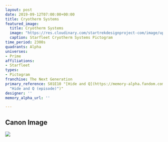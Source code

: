 ```yaml
---
layout: post
date: 2019-09-12T07:00:00+00:00
title: Cryotherm Systems
featured_image:
  title: Cryotherm Systems
  image: "https://res.cloudinary.com/startrekdesignproject-com/image/upload/v1568329354/CryothremSystems.png"
  caption: Starfleet Cryotherm Systems Pictogram
time_period: 2300s
quadrants: Alpha
universes:
- Prime
affiliations:
- Starfleet
types:
- Pictogram
franchise: The Next Generation
primary_reference: S01E10 "[Hide and Q](https://memory-alpha.fandom.com/wiki/Hide_and_Q
  "Hide and Q (episode)")"
designer: ''
memory_alpha_url: ''

---
```

## Canon Image

![](https://res.cloudinary.com/startrekdesignproject-com/image/upload/v1568329354/CryothermSystems_HideAndQ.jpg)